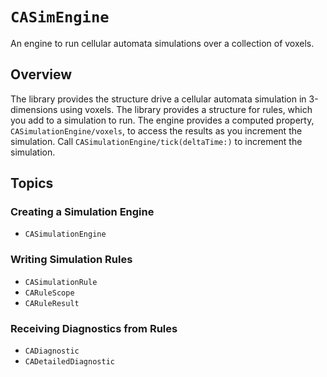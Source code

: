 # ``CASimEngine``

An engine to run cellular automata simulations over a collection of voxels.

## Overview

The library provides the structure drive a cellular automata simulation in 3-dimensions using voxels.
The library provides a structure for rules, which you add to a simulation to run. The engine provides a 
computed property, ``CASimulationEngine/voxels``, to access the results as you increment the simulation.
Call ``CASimulationEngine/tick(deltaTime:)`` to increment the simulation.

## Topics

### Creating a Simulation Engine

- ``CASimulationEngine``

### Writing Simulation Rules

- ``CASimulationRule``
- ``CARuleScope``
- ``CARuleResult``

### Receiving Diagnostics from Rules

- ``CADiagnostic``
- ``CADetailedDiagnostic``

